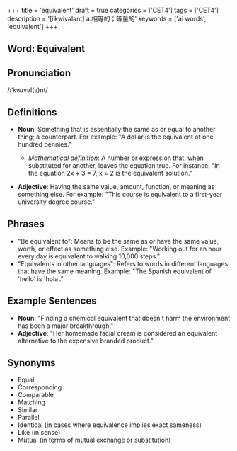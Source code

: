 +++
title = 'equivalent'
draft = true
categories = ['CET4']
tags = ['CET4']
description = '[iˈkwivələnt] a.相等的；等量的'
keywords = ['ai words', 'equivalent']
+++

## Word: Equivalent

## Pronunciation
/ɪˈkwɪvəl(ə)nt/

## Definitions
- **Noun**: Something that is essentially the same as or equal to another thing; a counterpart. For example: "A dollar is the equivalent of one hundred pennies."
  - *Mathematical definition*: A number or expression that, when substituted for another, leaves the equation true. For instance: "In the equation 2x + 3 = 7, x = 2 is the equivalent solution."

- **Adjective**: Having the same value, amount, function, or meaning as something else. For example: "This course is equivalent to a first-year university degree course."

## Phrases
- "Be equivalent to": Means to be the same as or have the same value, worth, or effect as something else. Example: "Working out for an hour every day is equivalent to walking 10,000 steps."
- "Equivalents in other languages": Refers to words in different languages that have the same meaning. Example: "The Spanish equivalent of 'hello' is 'hola'."
  
## Example Sentences
- **Noun**: "Finding a chemical equivalent that doesn't harm the environment has been a major breakthrough."
- **Adjective**: "Her homemade facial cream is considered an equivalent alternative to the expensive branded product."

## Synonyms
- Equal
- Corresponding
- Comparable
- Matching
- Similar
- Parallel
- Identical (in cases where equivalence implies exact sameness)
- Like (in sense)
- Mutual (in terms of mutual exchange or substitution)
